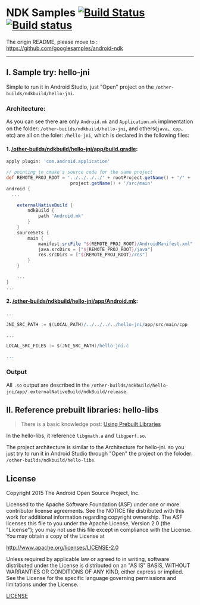 NDK Samples [![Build Status](https://travis-ci.org/googlesamples/android-ndk.svg?branch=master)](https://travis-ci.org/googlesamples/android-ndk) [![Build status](https://ci.appveyor.com/api/projects/status/48tbtqwg4heytmnq?svg=true)](https://ci.appveyor.com/project/proppy/android-ndk)
===========

The origin README, please move to : https://github.com/googlesamples/android-ndk

---

## I. Sample try: hello-jni

Simple to run it in Android Studio, just "Open" project on the  `/other-builds/ndkbuild/hello-jni`.

### Architecture:

As you can see there are only `Android.mk` and `Application.mk` implmentation on the folder: `/other-builds/ndkbuild/hello-jni`, and others(`java`、`cpp`、etc) are all on the foler: `/hello-jni`, which is declared in the following files:

#### 1. [/other-builds/ndkbuild/hello-jni/app/build.gradle](https://github.com/Jacksgong/android-ndk/blob/master/other-builds/ndkbuild/hello-jni/app/build.gradle):

```groovy
apply plugin: 'com.android.application'

// pointing to cmake's source code for the same project
def REMOTE_PROJ_ROOT = '../../../../' + rootProject.getName() + '/' +
                        project.getName() + '/src/main'
android {
  ...

    externalNativeBuild {
        ndkBuild {
            path 'Android.mk'
        }
    }
    sourceSets {
        main {
            manifest.srcFile "${REMOTE_PROJ_ROOT}/AndroidManifest.xml"
            java.srcDirs = ["${REMOTE_PROJ_ROOT}/java"]
            res.srcDirs = ["${REMOTE_PROJ_ROOT}/res"]
        }
    }

    ...
}
...

```

#### 2. [/other-builds/ndkbuild/hello-jni/app/Android.mk](https://github.com/Jacksgong/android-ndk/blob/master/other-builds/ndkbuild/hello-jni/app/Android.mk):

```groovy
...

JNI_SRC_PATH := $(LOCAL_PATH)/../../../../hello-jni/app/src/main/cpp

...

LOCAL_SRC_FILES := $(JNI_SRC_PATH)/hello-jni.c

...
```

### Output

All `.so` output are described in the `/other-builds/ndkbuild/hello-jni/app/.externalNativeBuild/ndkBuild/release`.

## II. Reference prebuilt libraries: hello-libs

> There is a basic knowledge post: [Using Prebuilt Libraries](https://developer.android.com/ndk/guides/prebuilts.html)

In the hello-libs, it reference `libgmath.a` and `libgperf.so`.

The project architecture is similar to the Architecture for hello-jni. so you just try to run it in Android Studio through "Open" the project on the foloder:  `/other-builds/ndkbuild/hello-libs`.


License
-------

Copyright 2015 The Android Open Source Project, Inc.

Licensed to the Apache Software Foundation (ASF) under one or more contributor
license agreements.  See the NOTICE file distributed with this work for
additional information regarding copyright ownership.  The ASF licenses this
file to you under the Apache License, Version 2.0 (the "License"); you may not
use this file except in compliance with the License.  You may obtain a copy of
the License at

http://www.apache.org/licenses/LICENSE-2.0

Unless required by applicable law or agreed to in writing, software
distributed under the License is distributed on an "AS IS" BASIS, WITHOUT
WARRANTIES OR CONDITIONS OF ANY KIND, either express or implied.  See the
License for the specific language governing permissions and limitations under
the License.

[LICENSE](LICENSE)

[0]: https://developer.android.com/ndk

